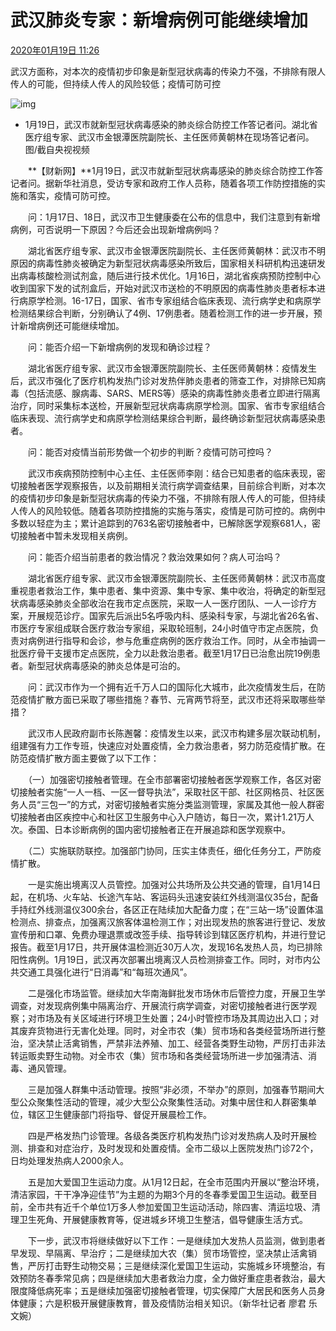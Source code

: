# 武汉肺炎专家：新增病例可能继续增加 

[2020年01月19日 11:26](http://www.caixin.com/2020-01-19/101505815.html)

武汉方面称，对本次的疫情初步印象是新型冠状病毒的传染力不强，不排除有限人传人的可能，但持续人传人的风险较低；疫情可防可控

![img](http://img.caixin.com/2020-01-19/1579404776824314_480_320.jpg)

- 1月19日，武汉市就新型冠状病毒感染的肺炎综合防控工作答记者问。湖北省医疗组专家、武汉市金银潭医院副院长、主任医师黄朝林在现场答记者问。图/截自央视视频

　　**【财新网】**1月19日，武汉市就新型冠状病毒感染的肺炎综合防控工作答记者问。据新华社消息，受访专家和政府工作人员称，随着各项工作防控措施的实施和落实，疫情可防可控。

　　问：1月17日、18日，武汉市卫生健康委在公布的信息中，我们注意到有新增病例，可否说明一下原因？今后还会出现新增病例吗？

　　湖北省医疗组专家、武汉市金银潭医院副院长、主任医师黄朝林：武汉市不明原因的病毒性肺炎被确定为新型冠状病毒感染所致后，国家相关科研机构迅速研发出病毒核酸检测试剂盒，随后进行技术优化。1月16日，湖北省疾病预防控制中心收到国家下发的试剂盒后，开始对武汉市送检的不明原因的病毒性肺炎患者标本进行病原学检测。16-17日，国家、省市专家组结合临床表现、流行病学史和病原学检测结果综合判断，分别确认了4例、17例患者。随着检测工作的进一步开展，预计新增病例还可能继续增加。

　　问：能否介绍一下新增病例的发现和确诊过程？

　　湖北省医疗组专家、武汉市金银潭医院副院长、主任医师黄朝林：疫情发生后，武汉市强化了医疗机构发热门诊对发热伴肺炎患者的筛查工作，对排除已知病毒（包括流感、腺病毒、SARS、MERS等）感染的病毒性肺炎患者立即进行隔离治疗，同时采集标本送检，开展新型冠状病毒病原学检测。国家、省市专家组结合临床表现、流行病学史和病原学检测结果综合判断，最终确诊新型冠状病毒感染患者。

　　问：能否对疫情当前形势做一个初步的判断？疫情可防可控吗？

　　武汉市疾病预防控制中心主任、主任医师李刚：结合已知患者的临床表现，密切接触者医学观察报告，以及前期相关流行病学调查结果，目前综合判断，对本次的疫情初步印象是新型冠状病毒的传染力不强，不排除有限人传人的可能，但持续人传人的风险较低。随着各项防控措施的实施与落实，疫情是可防可控的。病例中多数以轻症为主；累计追踪到的763名密切接触者中，已解除医学观察681人，密切接触者中暂未发现相关病例。

　　问：能否介绍当前患者的救治情况？救治效果如何？病人可治吗？

　　湖北省医疗组专家、武汉市金银潭医院副院长、主任医师黄朝林：武汉市高度重视患者救治工作，集中患者、集中资源、集中专家、集中收治，将确定的新型冠状病毒感染肺炎全部收治在我市定点医院，采取一人一医疗团队、一人一诊疗方案，开展规范诊疗。国家先后派出5名呼吸内科、感染科专家，与湖北省26名省、市医疗专家组成联合医疗救治专家组，采取轮班制，24小时值守市定点医院，负责对病例进行指导和会诊，参与危重症病例的医疗救治工作。同时，从全市抽调一批医疗骨干支援市定点医院，全力以赴救治患者。截至1月17日已治愈出院19例患者。新型冠状病毒感染的肺炎总体是可治的。

　　问：武汉市作为一个拥有近千万人口的国际化大城市，此次疫情发生后，在防范疫情扩散方面已采取了哪些措施？春节、元宵两节将至，武汉市还将采取哪些举措？

　　武汉市人民政府副市长陈邂馨：疫情发生以来，武汉市构建多层次联动机制，组建强有力工作专班，快速应对处置疫情，全力救治患者，努力防范疫情扩散。在防范疫情扩散方面主要做了以下工作：

　　（一）加强密切接触者管理。在全市部署密切接触者医学观察工作，各区对密切接触者实施“一人一档、一区一督导执法”，采取社区干部、社区网格员、社区医务人员“三包一”的方式，对密切接触者实施分类监测管理，家属及其他一般人群密切接触者由区疾控中心和社区卫生服务中心入户随访，每日一次，累计1.21万人次。泰国、日本诊断病例的国内密切接触者正在开展追踪和医学观察中。

　　（二）实施联防联控。加强部门协同，压实主体责任，细化任务分工，严防疫情扩散。

　　一是实施出境离汉人员管控。加强对公共场所及公共交通的管理，自1月14日起，在机场、火车站、长途汽车站、客运码头迅速安装红外线测温仪35台，配备手持红外线测温仪300余台，各区正在陆续加大配备力度；在“三站一场”设置体温检测点、排查点，加强离汉旅客体温检测工作；对出现发热的旅客进行登记、发放宣传册和口罩、免费办理退票或改签手续、指导转诊到辖区医疗机构，并进行登记报告。截至1月17日，共开展体温检测近30万人次，发现16名发热人员，均已排除阳性病例。1月19日，武汉再次部署出境离汉人员检测排查工作。同时，对市内公共交通工具强化进行“日消毒”和“每班次通风”。

　　二是强化市场监管。继续加大华南海鲜批发市场休市后管控力度，开展卫生学调查，对发现病例集中隔离治疗、开展流行病学调查，对密切接触者进行医学观察；对市场及有关区域进行环境卫生处置；24小时管控市场及其周边出入口；对其废弃货物进行无害化处理。同时，对全市农（集）贸市场和各类经营场所进行整治，坚决禁止活禽销售，严禁非法养殖、加工、经营各类野生动物，严厉打击非法转运贩卖野生动物。对全市农（集）贸市场和各类经营场所进一步加强清洁、消毒、通风管理。

　　三是加强人群集中活动管理。按照“非必须，不举办”的原则，加强春节期间大型公众聚集性活动的管理，减少大型公众聚集性活动。对集中居住和人群密集单位，辖区卫生健康部门将指导、督促开展晨检工作。

　　四是严格发热门诊管理。各级各类医疗机构发热门诊对发热病人及时开展检测、排查和对症治疗，及时发现和处置疫情。全市二级以上医院发热门诊72个，日均处理发热病人2000余人。

　　五是加大爱国卫生运动力度。从1月12日起，在全市范围内开展以“整治环境，清洁家园，干干净净迎佳节”为主题的为期3个月的冬春季爱国卫生运动。截至目前，全市共有近千个单位1万多人参加爱国卫生运动活动，除四害、清运垃圾、清理卫生死角、开展健康教育等，促进城乡环境卫生整洁，倡导健康生活方式。

　　下一步，武汉市将继续做好以下工作：一是继续加大发热人员监测，做到患者早发现、早隔离、早治疗；二是继续加大农（集）贸市场管控，坚决禁止活禽销售，严厉打击野生动物交易；三是继续深化爱国卫生运动，实施城乡环境整治，有效预防冬春季常见病；四是继续加大患者救治力度，全力做好重症患者救治，最大限度降低病死率；五是继续加强密切接触者管理，切实保障广大居民和医务人员身体健康；六是积极开展健康教育，普及疫情防治相关知识。（新华社记者 廖君 乐文婉）